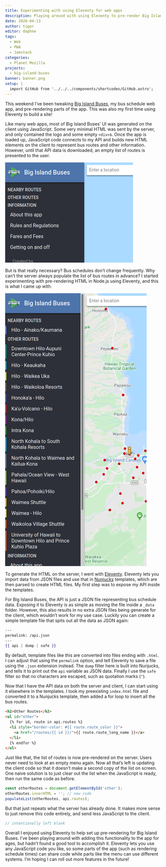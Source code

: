 ```yaml
---
title: Experimenting with using Eleventy for web apps
description: Playing around with using Eleventy to pre-render Big Island Buses
date: 2020-04-13
author: tiger
editor: daphne
tags:
  - Web
  - PWA
  - Jamstack
categories:
  - Planet Mozilla
projects:
  - big-island-buses
banner: banner.png
setup: |
  import GitHub from '../../../components/shortcodes/GitHub.astro';
---
```


This weekend I’ve been tweaking [Big Island Buses](/projects/big-island-buses/), my bus schedule web app, and pre-rendering parts of the app. This was also my first time using Eleventy to build a site!

<GitHub repo="NotWoods/big-island-buses" />

Like many web apps, most of Big Island Buses’ UI was generated on the client using JavaScript. Some very minimal HTML was sent by the server, and only contained the logo and some empty `<div>`s. Once the app is loaded up, JavaScript code connects to my API and builds new HTML elements on the client to represent bus routes and other information. However, until that API data is downloaded, an empty list of routes is presented to the user.

![Sidebar menu with no routes displayed](empty_menu.png)

But is that really necessary? Bus schedules don’t change frequently. Why can’t the server always populate the list of bus routes in advance? I started experimenting with pre-rendering HTML in Node.js using Eleventy, and this is what I came up with.

![Sidebar menu displaying routes](populated_menu.png)

To generate the HTML on the server, I went with [Eleventy](https://www.11ty.dev/). Eleventy lets you import data from JSON files and use that in [Nunjucks](https://mozilla.github.io/nunjucks/) templates, which are then parsed to create HTML files. My first step was to expose my API inside the templates.

For Big Island Buses, the API is just a JSON file representing bus schedule data. Exposing it to Eleventy is as simple as moving the file inside a `_data` folder. However, this also results in no extra JSON files being generate for the client, which wouldn’t work for my use case. Luckily you can create a simple template file that spits out all the data as JSON again:

```handlebars
---
permalink: /api.json
---
{{ api | dump | safe }}
```

By default, template files like this are converted into files ending with `.html`. I can adjust that using the `permalink` option, and tell Eleventy to save a file using the `.json` extension instead. The `dump` filter here is built into Nunjucks, and tells it to print out the `api` variable as JSON data. Finally I use the `safe` filter so that no characters are escaped, such as quotation marks (`"`).

Now that I have the API data on both the server and client, I can start using it elsewhere in the templates. I took my preexisting `index.html` file and converted it to a Nunjucks template, then added a for loop to insert all the bus routes.

```html
<h2>Other Routes</h2>
<ul id="other">
  {% for id, route in api.routes %}
  <li style="border-color: #{{ route.route_color }}">
    <a href="/routes/{{ id }}/">{{ route.route_long_name }}</a>
  </li>
  {% endfor %}
</ul>
```

Just like that, the list of routes is now pre-rendered on the server. Users never need to look at an empty menu again. Now all that’s left is updating the client code so that it doesn’t make a second copy of the list on screen. One naive solution is to just clear out the list when the JavaScript is ready, then run the same code as before.

```js {hl_lines=[2]}
const otherRoutes = document.getElementById('other');
otherRoutes.innerHTML = ''; // new code
populateList(otherRoutes, api.routes);
```

But that just repeats what the server has already done. It makes more sense to just remove this code entirely, and send less JavaScript to the client.

```js
// intentionally left blank
```

Overall I enjoyed using Eleventy to help set up pre-rendering for Big Island Buses. I’ve been playing around with adding this functionality to the app for ages, but hadn’t found a good tool to accomplish it. Eleventy lets you use any JavaScript code you like, so some parts of the app (such as rendering schedule times) can share code while parts like the menu can use different systems. I’m hoping I can roll out more features in the future!

